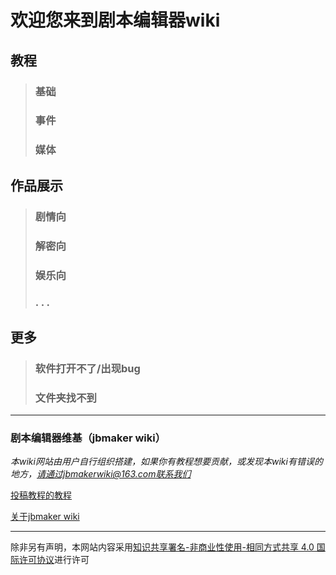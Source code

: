 # 欢迎您来到剧本编辑器wiki

## 教程
> ### 基础
> ### 事件
> ### 媒体

## 作品展示
> ### 剧情向
> ### 解密向
> ### 娱乐向
> ### . . .

## 更多
> ### 软件打开不了/出现bug
> ### 文件夹找不到

*****

### 剧本编辑器维基（jbmaker wiki）

*本wiki网站由用户自行组织搭建，如果你有教程想要贡献，或发现本wiki有错误的地方，请通过jbmakerwiki@163.com联系我们*

[投稿教程的教程](*)

[关于jbmaker wiki](*)

*****
除非另有声明，本网站内容采用[知识共享署名-非商业性使用-相同方式共享 4.0 国际许可协议](http://creativecommons.org/licenses/by-nc-sa/4.0/)进行许可


